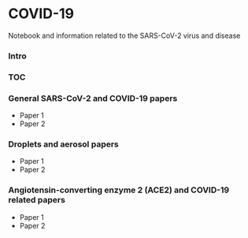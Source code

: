 # COVID-19
Notebook and information related to the SARS-CoV-2 virus and disease

### Intro

### TOC


### General SARS-CoV-2 and COVID-19 papers

- Paper 1
- Paper 2

### Droplets and aerosol papers

- Paper 1
- Paper 2

### Angiotensin-converting enzyme 2 (ACE2) and COVID-19 related papers

- Paper 1
- Paper 2





